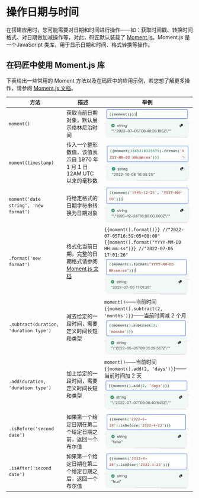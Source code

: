 # 操作日期与时间

在搭建应用时，您可能需要对日期和时间进行操作——如：获取时间戳、转换时间格式、对日期做加减操作等，对此，码匠默认装载了 [Moment.js](http://momentjs.cn/)。Moment.js 是一个JavaScript 类库，用于显示日期和时间、格式转换等操作。

## 在码匠中使用 Moment.js 库

下表给出一些常用的 Moment 方法以及在码匠中的应用示例，若您想了解更多操作，请参阅 [Moment.js 文档](http://momentjs.cn/docs/)。

|**方法**|**描述**|**举例**|
| ------| ----------------------------------------------------------------------| ----------------------------------------------------------------------------------|
|​`moment()`​|获取当前日期对象，默认展示格林尼治时间|​![](assets/1-20231002175920-c6cirng.png)​|
|​`moment(timestamp)`​|传入一个整形数值，该值表示自 1970 年 1 月 1 日 12AM UTC 以来的毫秒数|​![](assets/new-20231002175920-7gnrc2u.png)​|
|​`moment('date string', 'new format')`​|将给定格式的日期字符串转换为日期对象|​![](assets/2-20231002175920-yjs6sm1.png)​|
|​`.format('new format')`​|格式化当前日期，完整的日期格式请参阅[Moment.js 文档](http://momentjs.cn/docs/#/displaying/format/)|​`{{moment().format()}} //"2022-07-05T16:59:05+08:00" {{moment().format("YYYY-MM-DD HH:mm:ss")}} //"2022-07-05 17:01:26"`​​![](assets/3-20231002175920-ieborh9.png)​|
|​`.subtract(duration, 'duration type')`​|减去给定的一段时间，需要定义时间长短和类型|​`moment()`​——当前时间`{{moment().subtract(2, 'months')}}`​——当前时间减 2 个月![](assets/4-20231002175920-vvdhp4j.png)​|
|​`.add(duration, 'duration type')`​|加上给定的一段时间，需要定义时间长短和类型|​`moment()`​——当前时间`{{moment().add(2, 'days')}}`​——当前时间加 2 天![](assets/5-20231002175920-5pw2wbw.png)​|
|​`.isBefore('second date')`​|如果第一个给定日期在第二个给定日期之前，返回一个布尔值|​![](assets/6-20231002175920-s6lisp1.png)​|
|​`.isAfter('second date')`​|如果第一个给定日期在第二个给定日期之后，返回一个布尔值|​![](assets/7-20231002175920-eqf7qch.png)​|
